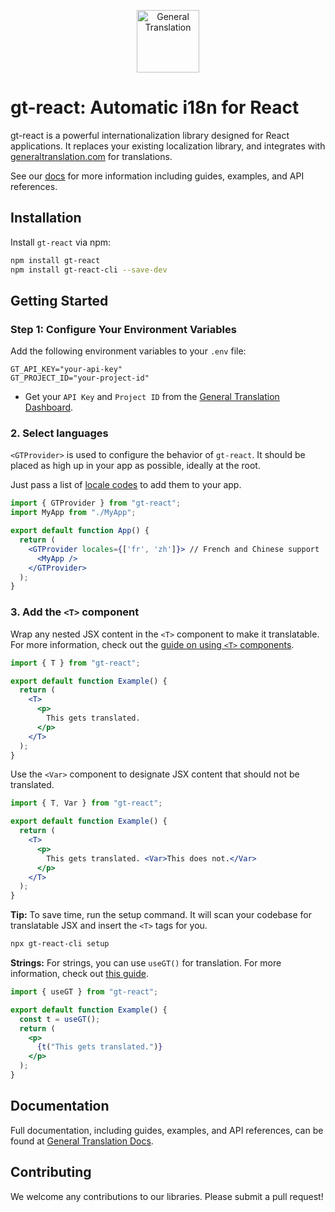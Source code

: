 <p align="center">
  <a href="https://generaltranslation.com" target="_blank">
    <img src="https://generaltranslation.com/gt-logo-light.svg" alt="General Translation" width="100" height="100">
  </a>
</p>

# gt-react: Automatic i18n for React

gt-react is a powerful internationalization library designed for React applications. It replaces your existing localization library, and integrates with [generaltranslation.com](https://generaltranslation.com) for translations.

See our [docs](https://generaltranslation.com/docs) for more information including guides, examples, and API references.

## Installation

Install `gt-react` via npm:

```bash
npm install gt-react
npm install gt-react-cli --save-dev
```

## Getting Started

### Step 1: Configure Your Environment Variables

Add the following environment variables to your `.env` file:

```
GT_API_KEY="your-api-key"
GT_PROJECT_ID="your-project-id"
```

- Get your `API Key` and `Project ID` from the [General Translation Dashboard](https://generaltranslation.com).

### 2. Select languages

`<GTProvider>` is used to configure the behavior of `gt-react`. 
It should be placed as high up in your app as possible, ideally at the root.

Just pass a list of [locale codes](https://generaltranslation.com/docs/reference/supported-locales) to add them to your app.

```jsx
import { GTProvider } from "gt-react";
import MyApp from "./MyApp";

export default function App() {
  return (
    <GTProvider locales={['fr', 'zh']}> // French and Chinese support
      <MyApp />
    </GTProvider>
  );
}
```


### 3. Add the `<T>` component

Wrap any nested JSX content in the `<T>` component to make it translatable.
For more information, check out the [guide on using `<T>` components](https://generaltranslation.com/docs/react/reference/t-reference).

```jsx
import { T } from "gt-react";

export default function Example() {
  return (
    <T>
      <p>
        This gets translated.
      </p>
    </T>
  );
}
```

Use the `<Var>` component to designate JSX content that should not be translated.

```jsx
import { T, Var } from "gt-react";

export default function Example() {
  return (
    <T>
      <p>
        This gets translated. <Var>This does not.</Var>
      </p>
    </T>
  );
}
```

**Tip:**
To save time, run the setup command.
It will scan your codebase for translatable JSX and insert the `<T>` tags for you.

```bash title="shell" copy
npx gt-react-cli setup
```

**Strings:**
For strings, you can use `useGT()` for translation.
For more information, check out [this guide](/docs/react/tutorials/translating-strings).

```jsx
import { useGT } from "gt-react";

export default function Example() {
  const t = useGT();
  return (
    <p>
      {t("This gets translated.")}
    </p>
  );
}
```
## Documentation

Full documentation, including guides, examples, and API references, can be found at [General Translation Docs](generaltranslation.com/docs).

## Contributing

We welcome any contributions to our libraries. Please submit a pull request!
